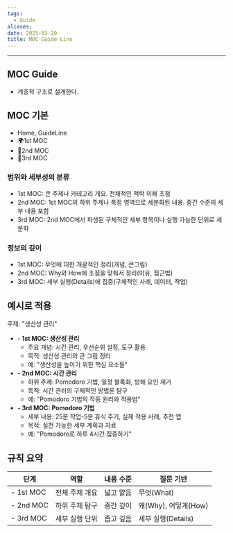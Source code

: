 ```yaml
---
tags:
  - Guide
aliases: 
date: 2025-03-20
title: MOC Guide Line
---
```


---


## MOC Guide

- 계층적 구조로 설계한다.

## MOC 기본
- Home, GuideLine
- 🌍1st MOC
- 🌱2nd MOC
- 🍃3rd MOC

### 범위와 세부성의 분류

- 1st MOC: 큰 주제나 카테고리 개요. 전체적인 맥락 이해 초점
- 2nd MOC: 1st MOC의 하위 주제나 특정 영역으로 세분화된 내용. 중간 수준의 세부 내용 포함
- 3rd MOC: 2nd MOC에서 파생된 구체적인 세부 항목이나 실행 가능한 단위로 세분화

### 정보의 깊이

- 1st MOC: 무엇에 대한 개괄적인 정리(개념, 큰그림)
- 2nd MOC: Why와  How에 초점을 맞춰서 정리(이유, 접근법)
- 3rd MOC: 세부 실행(Details)에 집중(구체적인 사례, 데이터, 작업)

## 예시로 적용

주제: "생산성 관리"

- **- 1st MOC: 생산성 관리**
    - 주요 개념: 시간 관리, 우선순위 설정, 도구 활용
    - 목적: 생산성 관리의 큰 그림 정리
    - 예: "생산성을 높이기 위한 핵심 요소들"
- **- 2nd MOC: 시간 관리**
    - 하위 주제: Pomodoro 기법, 일정 블록화, 방해 요인 제거
    - 목적: 시간 관리의 구체적인 방법론 탐구
    - 예: "Pomodoro 기법의 작동 원리와 적용법"
- **- 3rd MOC: Pomodoro 기법**
    - 세부 내용: 25분 작업-5분 휴식 주기, 실제 적용 사례, 추천 앱
    - 목적: 실천 가능한 세부 계획과 자료
    - 예: "Pomodoro로 하루 4시간 집중하기"


## 규칙 요약

|단계|역할|내용 수준|질문 기반|
|---|---|---|---|
|- 1st MOC|전체 주제 개요|넓고 얕음|무엇(What)|
|- 2nd MOC|하위 주제 탐구|중간 깊이|왜(Why), 어떻게(How)|
|- 3rd MOC|세부 실행 단위|좁고 깊음|세부 실행(Details)|